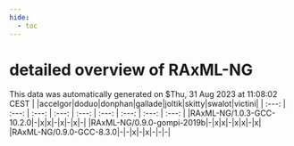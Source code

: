 ```yaml
---
hide:
  - toc
---
```


detailed overview of RAxML-NG
=============================


This data was automatically generated on $Thu, 31 Aug 2023 at 11:08:02 CEST
| |accelgor|doduo|donphan|gallade|joltik|skitty|swalot|victini|
| :---: | :---: | :---: | :---: | :---: | :---: | :---: | :---: | :---: |
|RAxML-NG/1.0.3-GCC-10.2.0|-|x|x|-|x|-|x|-|
|RAxML-NG/0.9.0-gompi-2019b|-|x|x|-|x|x|-|x|
|RAxML-NG/0.9.0-GCC-8.3.0|-|-|x|-|x|-|-|-|
